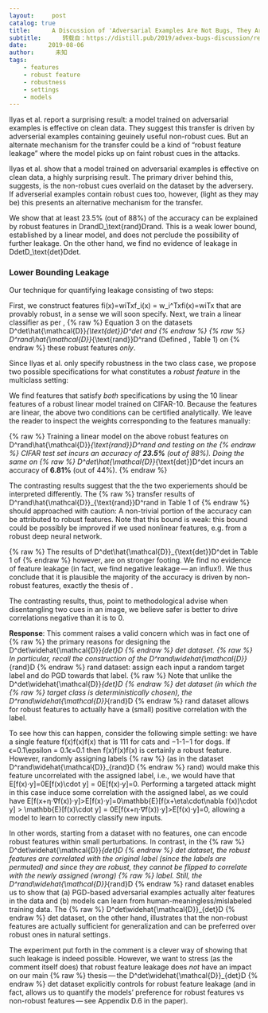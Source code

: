 ```yaml
---
layout:     post
catalog: true
title:      A Discussion of 'Adversarial Examples Are Not Bugs, They Are Features'： Robust Feature Leakage
subtitle:      转载自：https://distill.pub/2019/advex-bugs-discussion/response-2
date:      2019-08-06
author:      未知
tags:
    - features
    - robust feature
    - robustness
    - settings
    - models
---
```



 Ilyas et al. report a surprising result: a model trained on
 adversarial examples is effective on clean data. They suggest this transfer is driven by adverserial
 examples containing geuinely useful non-robust cues. But an alternate mechanism for the transfer could be a
 kind of “robust feature leakage” where the model picks up on faint robust cues in the attacks.
 


Ilyas et al. show that a model trained on adversarial examples is effective on clean data, a highly surprising result. The primary driver behind this, suggests, is the non-robust cues overlaid on the dataset by the adversery. If adverserial examples contain robust cues too, however, (light as they may be) this presents an alternative mechanism for the transfer.



 We show that at least 23.5% (out of 88%) of the accuracy can be explained by robust features in
 DrandD_\text{rand}Drand​. This is a weak lower bound, established by a linear model, and does not perclude the
 possibility of further leakage. On the other hand, we find no evidence of leakage in DdetD_\text{det}Ddet​.
 

### Lower Bounding Leakage


 Our technique for quantifying leakage consisting of two steps:
 

First, we construct features fi(x)=wiTxf_i(x) = w_i^Txfi​(x)=wiT​x that are provably robust, in a sense we will soon
 specify.
Next, we train a linear classifier as per ,
{% raw %}
 Equation 3 on the datasets D^det\hat{\mathcal{D}}_{\text{det}}D^det​ and
{% endraw %}
{% raw %}
 D^rand\hat{\mathcal{D}}_{\text{rand}}D^rand​ (Defined , Table 1) on
{% endraw %}
 these robust features *only*.
 

 Since Ilyas et al. only specify robustness in the two class
 case, we propose two possible specifications for what constitutes a *robust feature* in the multiclass
 setting:

 



 We find features that satisfy *both* specifications by using the 10 linear features of a robust linear
 model trained on CIFAR-10. Because the features are linear, the above two conditions can be certified
 analytically. We leave the reader to inspect the weights corresponding to the features manually:
 


{% raw %}
 Training a linear model on the above robust features on D^rand\hat{\mathcal{D}}_{\text{rand}}D^rand​ and testing on the
{% endraw %}
 CIFAR test set incurs an accuracy of **23.5%** (out of 88%). Doing the same on
{% raw %}
 D^det\hat{\mathcal{D}}_{\text{det}}D^det​ incurs an accuracy of **6.81%** (out of 44%).
{% endraw %}
 


 The contrasting results suggest that the the two experiements should be interpreted differently. The
{% raw %}
 transfer results of D^rand\hat{\mathcal{D}}_{\text{rand}}D^rand​ in Table 1 of 
{% endraw %}
 should approached with caution: A non-trivial portion of the accuracy can be attributed to robust
 features. Note that this bound is weak: this bound could be possibly be improved if we used nonlinear
 features, e.g. from a robust deep neural network.
 


{% raw %}
 The results of D^det\hat{\mathcal{D}}_{\text{det}}D^det​ in Table 1 of 
{% endraw %}
 however, are on stronger footing. We find no evidence of feature leakage (in fact, we find negative leakage — an influx!). We thus conclude that it is plausible the majority of the accuracy is driven by
 non-robust features, exactly the thesis of .
 


 The contrasting results, thus, point to methodological advise  when disentangling two cues in an image, we believe safer is better to drive correlations negative than it is to 0.
 


**Response**: This comment raises a valid concern which was in fact one of
{% raw %}
 the primary reasons for designing the D^det\widehat{\mathcal{D}}_{det}D
{% endraw %}
det​ dataset.
{% raw %}
 In particular, recall the construction of the D^rand\widehat{\mathcal{D}}_{rand}D
{% endraw %}
rand​
 dataset: assign each input a random target label and do PGD towards that label.
{% raw %}
 Note that unlike the D^det\widehat{\mathcal{D}}_{det}D
{% endraw %}
det​ dataset (in which the
{% raw %}
 target class is deterministically chosen), the D^rand\widehat{\mathcal{D}}_{rand}D
{% endraw %}
rand​
 dataset allows for robust features to actually have a (small) positive
 correlation with the label. 

To see how this can happen, consider the following simple setting: we have a
 single feature f(x)f(x)f(x) that is 111 for cats and −1-1−1 for dogs. If ϵ=0.1\epsilon = 0.1ϵ=0.1
 then f(x)f(x)f(x) is certainly a robust feature. However, randomly assigning labels
{% raw %}
 (as in the dataset D^rand\widehat{\mathcal{D}}_{rand}D
{% endraw %}
rand​) would make this feature
 uncorrelated with the assigned label, i.e., we would have that E[f(x)⋅y]=0E[f(x)\cdot y] = 0E[f(x)⋅y]=0. Performing a
 targeted attack might in this case induce some correlation with the
 assigned label, as we could have E[f(x+η⋅∇f(x))⋅y]>E[f(x)⋅y]=0\mathbb{E}[f(x+\eta\cdot\nabla
 f(x))\cdot y] > \mathbb{E}[f(x)\cdot y] = 0E[f(x+η⋅∇f(x))⋅y]>E[f(x)⋅y]=0, allowing a model to learn
 to correctly classify new inputs. 

In other words, starting from a dataset with no features, one can encode
 robust features within small perturbations. In contrast, in the
{% raw %}
 D^det\widehat{\mathcal{D}}_{det}D
{% endraw %}
det​ dataset, the robust features are correlated
 with the original label (since the labels are permuted) and since they are
 robust, they cannot be flipped to correlate with the newly assigned (wrong)
{% raw %}
 label. Still, the D^rand\widehat{\mathcal{D}}_{rand}D
{% endraw %}
rand​ dataset enables us to show
 that (a) PGD-based adversarial examples actually alter features in the data and
 (b) models can learn from human-meaningless/mislabeled training data. The
{% raw %}
 D^det\widehat{\mathcal{D}}_{det}D
{% endraw %}
det​ dataset, on the other hand, illustrates that the
 non-robust features are actually sufficient for generalization and can be
 preferred over robust ones in natural settings.

The experiment put forth in the comment is a clever way of showing that such
 leakage is indeed possible. However, we want to stress (as the comment itself
 does) that robust feature leakage does *not* have an impact on our main
{% raw %}
 thesis — the D^det\widehat{\mathcal{D}}_{det}D
{% endraw %}
det​ dataset explicitly controls
 for robust
 feature leakage (and in fact, allows us to quantify the models’ preference for
 robust features vs non-robust features — see Appendix D.6 in the
 paper).
